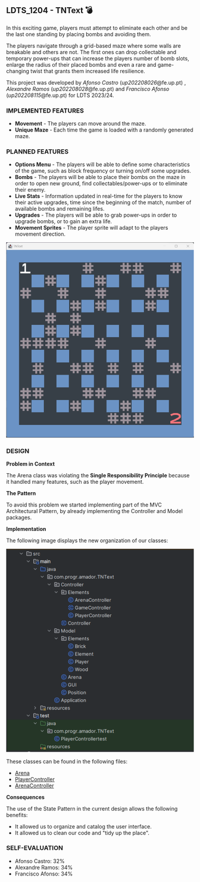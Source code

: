 ## LDTS_1204 - TNText 💣

  In this exciting game, players must attempt to eliminate each other and be the last one standing by placing bombs and avoiding them.
  
  The players navigate through a grid-based maze where some walls are breakable and others are not. The first ones can drop collectable and temporary power-ups that can increase the players number of bomb slots, enlarge the radius of their placed bombs and even a rare and game-changing twist that grants them increased life resilience.
  
  This project was developed by *Afonso Castro* (*up202208026*@fe.up.pt) , *Alexandre Ramos* (*up202208028*@fe.up.pt) and *Francisco Afonso* (*up202208115*@fe.up.pt) for LDTS 2023/24.

### IMPLEMENTED FEATURES

- **Movement** - The players can move around the maze.
- **Unique Maze** - Each time the game is loaded with a randomly generated maze.

### PLANNED FEATURES

- **Options Menu** - The players will be able to define some characteristics of the game, such as block frequency or turning on/off some upgrades.
- **Bombs** - The players will be able to place their bombs on the maze in order to open new ground, find collectables/power-ups or to eliminate their enemy.
- **Live Stats** - Information updated in real-time for the players to know their active upgrades, time since the beginning of the match, number of available bombs and remaining lifes.
- **Upgrades** - The players will be able to grab power-ups in order to upgrade bombs, or to gain an extra life. 
- **Movement Sprites** - The player sprite will adapt to the players movement direction.


![TNTextMapImage1](src/main/resources/images/TNTextMapImage1.png)

### DESIGN

**Problem in Context**

The Arena class was violating the **Single Responsibility Principle** because it handled many features, such as the player movement.

**The Pattern**

To avoid this problem we started implementing part of the MVC Architectural Pattern, by already implementing the Controller and Model packages.

**Implementation**

The following image displays the new organization of our classes:

![TNTextFolderDistribution](src/main/resources/images/TNTextFolderDistribution.png)

These classes can be found in the following files:

- [Arena](src/main/java/com/progr/amador/TNText/Model/Arena.java)
- [PlayerController](src/main/java/com/progr/amador/TNText/Controller/Elements/PlayerController.java)
- [ArenaController](src/main/java/com/progr/amador/TNText/Controller/Elements/ArenaController.java)

**Consequences**

The use of the State Pattern in the current design allows the following benefits:

- It allowed us to organize and catalog the user interface.
- It allowed us to clean our code and "tidy up the place".

### SELF-EVALUATION

- Afonso Castro: 32%
- Alexandre Ramos: 34%
- Francisco Afonso: 34%